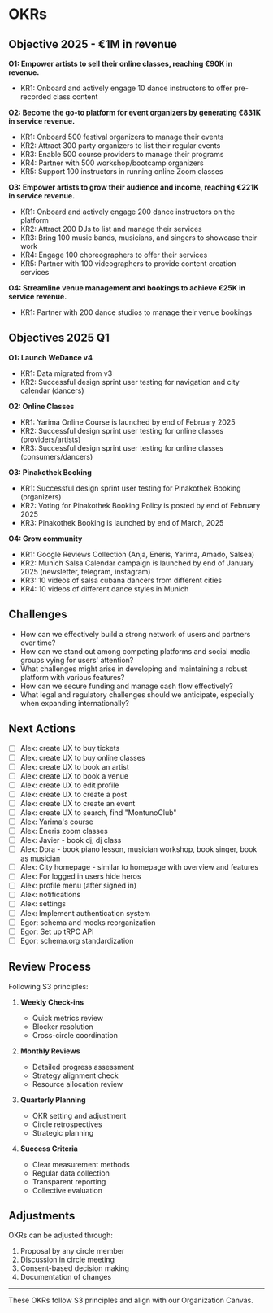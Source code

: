 # OKRs

## Objective 2025 - €1M in revenue

**O1: Empower artists to sell their online classes, reaching €90K in revenue.**

- KR1: Onboard and actively engage 10 dance instructors to offer pre-recorded class content

**O2: Become the go-to platform for event organizers by generating €831K in service revenue.**

- KR1: Onboard 500 festival organizers to manage their events
- KR2: Attract 300 party organizers to list their regular events
- KR3: Enable 500 course providers to manage their programs
- KR4: Partner with 500 workshop/bootcamp organizers
- KR5: Support 100 instructors in running online Zoom classes

**O3: Empower artists to grow their audience and income, reaching €221K in service revenue.**

- KR1: Onboard and actively engage 200 dance instructors on the platform
- KR2: Attract 200 DJs to list and manage their services
- KR3: Bring 100 music bands, musicians, and singers to showcase their work
- KR4: Engage 100 choreographers to offer their services
- KR5: Partner with 100 videographers to provide content creation services

**O4: Streamline venue management and bookings to achieve €25K in service revenue.**

- KR1: Partner with 200 dance studios to manage their venue bookings

## Objectives 2025 Q1

**O1: Launch WeDance v4**

- KR1: Data migrated from v3
- KR2: Successful design sprint user testing for navigation and city calendar (dancers)

**O2: Online Classes**

- KR1: Yarima Online Course is launched by end of February 2025
- KR2: Successful design sprint user testing for online classes (providers/artists)
- KR3: Successful design sprint user testing for online classes (consumers/dancers)

**O3: Pinakothek Booking**

- KR1: Successful design sprint user testing for Pinakothek Booking (organizers)
- KR2: Voting for Pinakothek Booking Policy is posted by end of February 2025
- KR3: Pinakothek Booking is launched by end of March, 2025

**O4: Grow community**

- KR1: Google Reviews Collection (Anja, Eneris, Yarima, Amado, Salsea)
- KR2: Munich Salsa Calendar campaign is launched by end of January 2025 (newsletter, telegram, instagram)
- KR3: 10 videos of salsa cubana dancers from different cities
- KR4: 10 videos of different dance styles in Munich

## Challenges

- How can we effectively build a strong network of users and partners over time?
- How can we stand out among competing platforms and social media groups vying for users' attention?
- What challenges might arise in developing and maintaining a robust platform with various features?
- How can we secure funding and manage cash flow effectively?
- What legal and regulatory challenges should we anticipate, especially when expanding internationally?

## Next Actions

- [ ] Alex: create UX to buy tickets
- [ ] Alex: create UX to buy online classes
- [ ] Alex: create UX to book an artist
- [ ] Alex: create UX to book a venue
- [ ] Alex: create UX to edit profile
- [ ] Alex: create UX to create a post
- [ ] Alex: create UX to create an event
- [ ] Alex: create UX to search, find "MontunoClub"
- [ ] Alex: Yarima's course
- [ ] Alex: Eneris zoom classes
- [ ] Alex: Javier - book dj, dj class
- [ ] Alex: Dora - book piano lesson, musician workshop, book singer, book as musician
- [ ] Alex: City homepage - similar to homepage with overview and features
- [ ] Alex: For logged in users hide heros
- [ ] Alex: profile menu (after signed in)
- [ ] Alex: notifications
- [ ] Alex: settings
- [ ] Alex: Implement authentication system
- [ ] Egor: schema and mocks reorganization
- [ ] Egor: Set up tRPC API
- [ ] Egor: schema.org standardization

## Review Process

Following S3 principles:

1. **Weekly Check-ins**

   - Quick metrics review
   - Blocker resolution
   - Cross-circle coordination

2. **Monthly Reviews**

   - Detailed progress assessment
   - Strategy alignment check
   - Resource allocation review

3. **Quarterly Planning**

   - OKR setting and adjustment
   - Circle retrospectives
   - Strategic planning

4. **Success Criteria**
   - Clear measurement methods
   - Regular data collection
   - Transparent reporting
   - Collective evaluation

## Adjustments

OKRs can be adjusted through:

1. Proposal by any circle member
2. Discussion in circle meeting
3. Consent-based decision making
4. Documentation of changes

---

These OKRs follow S3 principles and align with our Organization Canvas.
